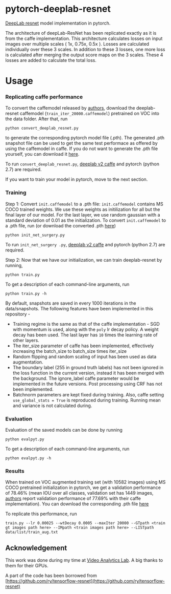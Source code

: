 # pytorch-deeplab-resnet
[DeepLab resnet](https://arxiv.org/abs/1606.00915) model implementation in pytorch. 

The architecture of deepLab-ResNet has been replicated exactly as it is from the caffe implementation. This architecture calculates losses on input images over multiple scales ( 1x, 0.75x, 0.5x ). Losses are calculated individually over these 3 scales. In addition to these 3 losses, one more loss is calculated after merging the output score maps on the 3 scales. These 4 losses are added to calculate the total loss.

# Usage
### Replicating caffe performance
To convert the caffemodel released by [authors](https://arxiv.org/abs/1606.00915), download the deeplab-resnet caffemodel (`train_iter_20000.caffemodel`) pretrained on VOC into the data folder. After that, run
```
python convert_deeplab_resnet.py
```
to generate the corresponding pytorch model file (.pth). The generated .pth snapshot file can be used to get the same test performace as offered by using the caffemodel in caffe. If you do not want to generate the .pth file yourself, you can download it [here](https://drive.google.com/file/d/0BxhUwxvLPO7Tb210MFB5WmQ1elE/view?usp=sharing).

To run `convert_deeplab_resnet.py`, [deeplab v2 caffe](https://bitbucket.org/aquariusjay/deeplab-public-ver2) and pytorch (python 2.7) are required.

If you want to train your model in pytorch, move to the next section.
### Training 
Step 1: Convert `init.caffemodel` to a .pth file: `init.caffemodel` contains MS COCO trained weights. We use these weights as initilization for all but the final layer of our model. For the last layer, we use random gaussian with a standard deviation of 0.01 as the initialization.
To convert `init.caffemodel` to a .pth file, run (or download the converted .pth [here](https://drive.google.com/file/d/0BxhUwxvLPO7TMVNWWWhPUzNFVU0/view?usp=sharing))
```
python init_net_surgery.py
```
To run `init_net_surgery .py`, [deeplab v2 caffe](https://bitbucket.org/aquariusjay/deeplab-public-ver2) and pytorch (python 2.7) are required.

Step 2: Now that we have our initialization, we can train deeplab-resnet by running,
```
python train.py
```
To get a description of each command-line arguments, run
```
python train.py -h
```

By default, snapshots are saved in every 1000 iterations in the  data/snapshots.
The following features have been implemented in this repository -
* Training regime is the same as that of the caffe implementation - SGD with momentum is used, along with the `poly` lr decay policy. A weight decay has been used. The last layer has `10` times the learning rate of other layers.  
* The iter\_size parameter of caffe has been implemented, effectively increasing the batch\_size to batch\_size times iter\_size
* Random flipping and random scaling of input has been used as data augmentation.
* The boundary label (255 in ground truth labels) has not been ignored in the loss function in the current version, instead it has been merged with the background. The ignore\_label caffe parameter would be implemented in the future versions. Post processing using CRF has not been implemented.
* Batchnorm parameters are kept fixed during training. Also, caffe setting `use_global_stats = True` is reproduced during training. Running mean and variance is not calculated during.
### Evaluation
Evaluation of the saved models can be done by running
```
python evalpyt.py
```
To get a description of each command-line arguments, run
```
python evalpyt.py -h
```
### Results
When trained on VOC augmented training set (with 10582 images) using MS COCO pretrained initialization in pytorch, we get a validation performance of 78.46% (mean IOU over all classes, validation set has 1449 images, [authors](https://arxiv.org/abs/1606.00915) report validation performance of 77.69% with their caffe implementation).
You can download the corresponding .pth file [here](https://drive.google.com/file/d/0BxhUwxvLPO7TSktPZFpSRzJDems/view?usp=sharing)

To replicate this performance, run 
```
train.py --lr 0.00025 --wtDecay 0.0005 --maxIter 20000 --GTpath <train gt images path here> --IMpath <train images path here> --LISTpath data/list/train_aug.txt
```
## Acknowledgement
This work was done during my time at [Video Analytics Lab](http://val.serc.iisc.ernet.in/valweb/). A big thanks to them for their GPUs.
 
A part of the code has been borrowed from [https://github.com/ry/tensorflow-resnet](https://github.com/ry/tensorflow-resnet)
